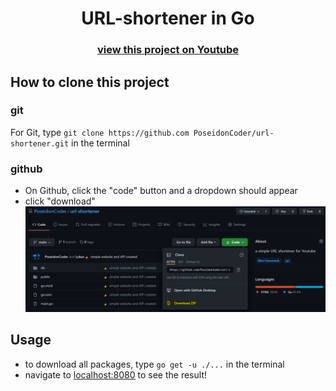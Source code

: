 <div align='center'>

# URL-shortener in Go
### [view this project on Youtube](https://youtu.be/bQ-ciRZ5fVQ)

</div>

## How to clone this project

### git
For Git, type `git clone https://github.com PoseidonCoder/url-shortener.git` in the terminal

### github
* On Github, click the "code" button and a dropdown should appear
* click "download"
![](download-demo.png)

## Usage
* to download all packages, type `go get -u ./...` in the terminal
* navigate to [localhost:8080](http://localhost:8080) to see the result!